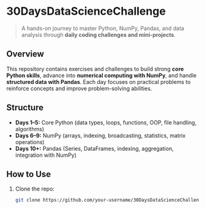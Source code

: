 # 30DaysDataScienceChallenge

> A hands-on journey to master Python, NumPy, Pandas, and data analysis through **daily coding challenges and mini-projects**.  

## Overview
This repository contains exercises and challenges to build strong **core Python skills**, advance into **numerical computing with NumPy**, and handle **structured data with Pandas**. Each day focuses on practical problems to reinforce concepts and improve problem-solving abilities.  

## Structure
- **Days 1–5:** Core Python (data types, loops, functions, OOP, file handling, algorithms)  
- **Days 6–9:** NumPy (arrays, indexing, broadcasting, statistics, matrix operations)  
- **Days 10+:** Pandas (Series, DataFrames, indexing, aggregation, integration with NumPy)  

## How to Use
1. Clone the repo:  
   ```bash
   git clone https://github.com/your-username/30DaysDataScienceChallenge.git

